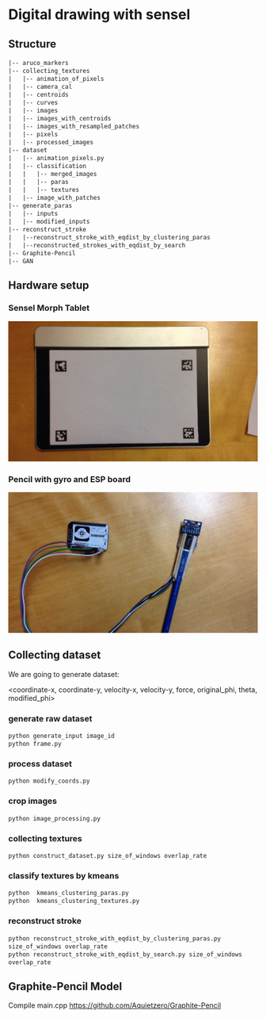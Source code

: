 # Digital drawing with sensel

## Structure
```
|-- aruco_markers
|-- collecting_textures
|   |-- animation_of_pixels
|   |-- camera_cal
|   |-- centroids
|   |-- curves
|   |-- images
|   |-- images_with_centroids
|   |-- images_with_resampled_patches
|   |-- pixels
|   |-- processed_images
|-- dataset
|   |-- animation_pixels.py
|   |-- classification
|   |   |-- merged_images
|   |   |-- paras
|   |   |-- textures
|   |-- image_with_patches
|-- generate_paras
|   |-- inputs
|   |-- modified_inputs
|-- reconstruct_stroke
|   |--reconstruct_stroke_with_eqdist_by_clustering_paras
|   |--reconstructed_strokes_with_eqdist_by_search
|-- Graphite-Pencil
|-- GAN
```
## Hardware setup 
### Sensel Morph Tablet 
![](tablet.jpeg)
### Pencil with gyro and ESP board
![](pencil_with_gyro.jpeg)
## Collecting dataset
We are going to generate dataset:

<coordinate-x, coordinate-y, velocity-x, velocity-y, force, original_phi, theta, modified_phi>
### generate raw dataset
```
python generate_input image_id 
python frame.py
```
### process dataset
```
python modify_coords.py 
```
### crop images
```
python image_processing.py
```
### collecting textures
```
python construct_dataset.py size_of_windows overlap_rate
```
### classify textures by kmeans
```
python  kmeans_clustering_paras.py
python  kmeans_clustering_textures.py
```
###  reconstruct stroke
```
python reconstruct_stroke_with_eqdist_by_clustering_paras.py size_of_windows overlap_rate
python reconstruct_stroke_with_eqdist_by_search.py size_of_windows overlap_rate
```

## Graphite-Pencil Model
Compile main.cpp 
https://github.com/Aquietzero/Graphite-Pencil
